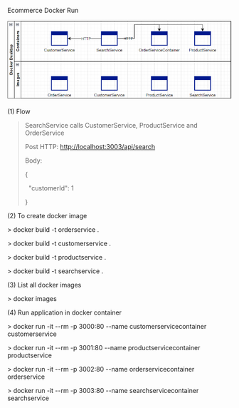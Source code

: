 Ecommerce Docker Run

![Image](image1.png)

(1) Flow

> SearchService calls CustomerService, ProductService and OrderService
>
> Post HTTP: <http://localhost:3003/api/search>
>
> Body:
>
> {
>
>   \"customerId\": 1
>
> }

(2) To create docker image


  \> docker build -t orderservice .

  \> docker build -t customerservice .

  \> docker build -t productservice .

  \> docker build -t searchservice .


(3) List all docker images

  \> docker images


(4) Run application in docker container


  \> docker run -it \--rm -p 3000:80 \--name customerservicecontainer
  customerservice

  \> docker run -it \--rm -p 3001:80 \--name productservicecontainer
  productservice

  \> docker run -it \--rm -p 3002:80 \--name orderservicecontainer
  orderservice

  \> docker run -it \--rm -p 3003:80 \--name searchservicecontainer
  searchservice

